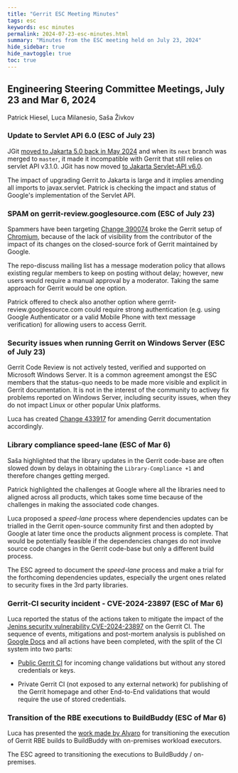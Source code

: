 ```yaml
---
title: "Gerrit ESC Meeting Minutes"
tags: esc
keywords: esc minutes
permalink: 2024-07-23-esc-minutes.html
summary: "Minutes from the ESC meeting held on July 23, 2024"
hide_sidebar: true
hide_navtoggle: true
toc: true
---
```


## Engineering Steering Committee Meetings, July 23 and Mar 6, 2024

Patrick Hiesel, Luca Milanesio, Saša Živkov

### Update to Servlet API 6.0 (ESC of July 23)

JGit [moved to Jakarta 5.0 back in May 2024](https://eclipse.gerrithub.io/c/eclipse-jgit/jgit/+/189213)
and when its `next` branch was merged to `master`, it made it incompatible
with Gerrit that still relies on servlet API v3.1.0.
JGit has now moved [to Jakarta Servlet-API v6.0](https://eclipse.gerrithub.io/c/eclipse-jgit/jgit/+/201617).

The impact of upgrading Gerrit to Jakarta is large and it implies amending
all imports to javax.servlet. Patrick is checking the impact and status
of Google's implementation of the Servlet API.

### SPAM on gerrit-review.googlesource.com (ESC of July 23)

Spammers have been targeting 
[Change 390074](https://gerrit-review.googlesource.com/390074) broke the
Gerrit setup of [Chromium](https://chromium-review.googlesource.com),
because of the lack of visibility from the contributor
of the impact of its changes on the closed-source fork of Gerrit maintained
by Google.

The repo-discuss mailing list has a message moderation policy that allows
existing regular members to keep on posting without delay; however, new
users would require a manual approval by a moderator. Taking the same
approach for Gerrit would be one option.

Patrick offered to check also another option where gerrit-review.googlesource.com
could require strong authentication (e.g. using Google Authenticator or
a valid Mobile Phone with text message verification) for allowing
users to access Gerrit.

### Security issues when running Gerrit on Windows Server (ESC of July 23)

Gerrit Code Review is not actively tested, verified and supported on
Microsoft Windows Server. It is a common agreement amongst the ESC members
that the status-quo needs to be made more visible and explicit in Gerrit
documentation. It is not in the interest of the community to activey
fix problems reported on Windows Server, including security issues, when
they do not impact Linux or other popular Unix platforms.

Luca has created [Change 433917](https://gerrit-review.googlesource.com/c/gerrit/+/433917)
for amending Gerrit documentation accordingly.

### Library compliance speed-lane (ESC of Mar 6)

Saša highlighted that the library updates in the Gerrit code-base are
often slowed down by delays in obtaining the `Library-Compliance +1` and
therefore changes getting merged.

Patrick highlighted the challenges at Google where all the libraries need
to aligned across all products, which takes some time because of the challenges
in making the associated code changes.

Luca proposed a _speed-lane_ process where dependencies updates can be trialled
in the Gerrit open-source community first and then adopted by Google at later
time once the products alignment process is complete. That would be potentially
feasible if the dependencies changes do not involve source code changes in the
Gerrit code-base but only a different build process.

The ESC agreed to document the _speed-lane_ process and make a trial for the
forthcoming dependencies updates, especially the urgent ones related to security
fixes in the 3rd party libraries.

### Gerrit-CI security incident - CVE-2024-23897 (ESC of Mar 6)

Luca reported the status of the actions taken to mitigate the impact of the
[Jenins security vulnerability CVE-2024-23897](https://nvd.nist.gov/vuln/detail/CVE-2024-23897)
on the Gerrit CI. The sequence of events, mitigations and post-mortem analysis
is published on [Google Docs](https://docs.google.com/document/d/1vDjunjDrLYYpVoVON-B_c83f56Nhm-lMDMjXmYmFYk4/edit#heading=h.okh75qn4l4b9)
and all actions have been completed, with the split of the CI system into two parts:

- [Public Gerrit CI](https://gerrit-ci.gerritforge.com) for incoming change validations but
  without any stored credentials or keys.

- Private Gerrit CI (not exposed to any external network) for publishing of the Gerrit
  homepage and other End-to-End validations that would require the use of stored credentials.

### Transition of the RBE executions to BuildBuddy (ESC of Mar 6)

Luca has presented the [work made by Alvaro](https://groups.google.com/g/repo-discuss/c/jQPgaKmaNQA)
for transitioning the execution of Gerrit RBE builds to BuildBuddy with on-premises workload executors.

The ESC agreed to transitioning the executions to BuildBuddy / on-premises.
